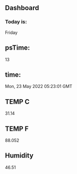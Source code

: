 ## Dashboard

### Today is:
Friday

## psTime:
13

## time:
Mon, 23 May 2022 05:23:01 GMT

## TEMP C
31.14

## TEMP F
88.052


## Humidity
46.51
